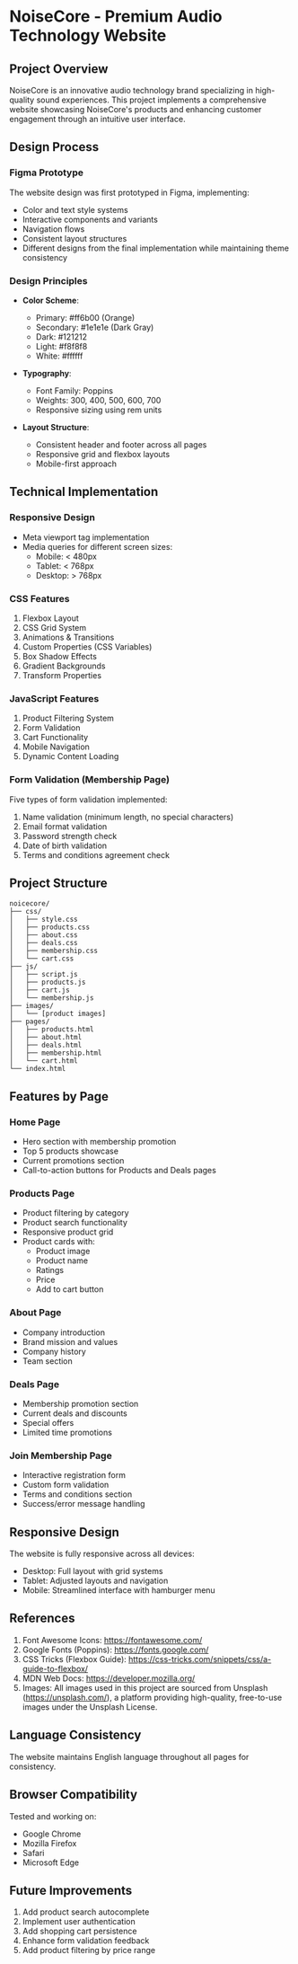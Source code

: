 # NoiseCore - Premium Audio Technology Website

## Project Overview
NoiseCore is an innovative audio technology brand specializing in high-quality sound experiences. This project implements a comprehensive website showcasing NoiseCore's products and enhancing customer engagement through an intuitive user interface.

## Design Process
### Figma Prototype
The website design was first prototyped in Figma, implementing:
- Color and text style systems
- Interactive components and variants
- Navigation flows
- Consistent layout structures
- Different designs from the final implementation while maintaining theme consistency

### Design Principles
- **Color Scheme**: 
  - Primary: #ff6b00 (Orange)
  - Secondary: #1e1e1e (Dark Gray)
  - Dark: #121212
  - Light: #f8f8f8
  - White: #ffffff

- **Typography**: 
  - Font Family: Poppins
  - Weights: 300, 400, 500, 600, 700
  - Responsive sizing using rem units

- **Layout Structure**:
  - Consistent header and footer across all pages
  - Responsive grid and flexbox layouts
  - Mobile-first approach

## Technical Implementation

### Responsive Design
- Meta viewport tag implementation
- Media queries for different screen sizes:
  - Mobile: < 480px
  - Tablet: < 768px
  - Desktop: > 768px

### CSS Features
1. Flexbox Layout
2. CSS Grid System
3. Animations & Transitions
4. Custom Properties (CSS Variables)
5. Box Shadow Effects
6. Gradient Backgrounds
7. Transform Properties

### JavaScript Features
1. Product Filtering System
2. Form Validation
3. Cart Functionality
4. Mobile Navigation
5. Dynamic Content Loading

### Form Validation (Membership Page)
Five types of form validation implemented:
1. Name validation (minimum length, no special characters)
2. Email format validation
3. Password strength check
4. Date of birth validation
5. Terms and conditions agreement check

## Project Structure
```
noicecore/
├── css/
│   ├── style.css
│   ├── products.css
│   ├── about.css
│   ├── deals.css
│   ├── membership.css
│   └── cart.css
├── js/
│   ├── script.js
│   ├── products.js
│   ├── cart.js
│   └── membership.js
├── images/
│   └── [product images]
├── pages/
│   ├── products.html
│   ├── about.html
│   ├── deals.html
│   ├── membership.html
│   └── cart.html
└── index.html
```

## Features by Page

### Home Page
- Hero section with membership promotion
- Top 5 products showcase
- Current promotions section
- Call-to-action buttons for Products and Deals pages

### Products Page
- Product filtering by category
- Product search functionality
- Responsive product grid
- Product cards with:
  - Product image
  - Product name
  - Ratings
  - Price
  - Add to cart button

### About Page
- Company introduction
- Brand mission and values
- Company history
- Team section

### Deals Page
- Membership promotion section
- Current deals and discounts
- Special offers
- Limited time promotions

### Join Membership Page
- Interactive registration form
- Custom form validation
- Terms and conditions section
- Success/error message handling

## Responsive Design
The website is fully responsive across all devices:
- Desktop: Full layout with grid systems
- Tablet: Adjusted layouts and navigation
- Mobile: Streamlined interface with hamburger menu

## References
1. Font Awesome Icons: https://fontawesome.com/
2. Google Fonts (Poppins): https://fonts.google.com/
3. CSS Tricks (Flexbox Guide): https://css-tricks.com/snippets/css/a-guide-to-flexbox/
4. MDN Web Docs: https://developer.mozilla.org/
5. Images: All images used in this project are sourced from Unsplash (https://unsplash.com/), a platform providing high-quality, free-to-use images under the Unsplash License.

## Language Consistency
The website maintains English language throughout all pages for consistency.

## Browser Compatibility
Tested and working on:
- Google Chrome
- Mozilla Firefox
- Safari
- Microsoft Edge

## Future Improvements
1. Add product search autocomplete
2. Implement user authentication
3. Add shopping cart persistence
4. Enhance form validation feedback
5. Add product filtering by price range 